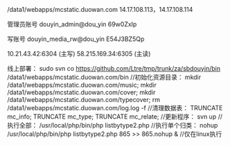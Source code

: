 /data1/webapps/mcstatic.duowan.com 
14.17.108.113，14.17.108.114


管理员账号
douyin_admin@dou_yin
69w0ZxIp

写账号
douyin_media_rw@dou_yin
E54J3BZ5Qp

10.21.43.42:6304  (主写)
58.215.169.34:6305 (主读)



线上部署：
sudo svn co https://github.com/Ltre/tmp/trunk/za/sbdouyin/bin /data1/webapps/mcstatic.duowan.com/bin
//初始化资源目录： mkdir /data1/webapps/mcstatic.duowan.com/music; mkdir /data1/webapps/mcstatic.duowan.com/cover; mkdir /data1/webapps/mcstatic.duowan.com/typecover; rm /data1/webapps/mcstatic.duowan.com/log.log -f
//清理数据表： TRUNCATE mc_info; TRUNCATE mc_type; TRUNCATE mc_relate; 
//更新程序： svn up
//执行全部： /usr/local/php/bin/php listbytype2.php
//执行单个归类： nohup /usr/local/php/bin/php listbytype2.php 865 >> 865.nohup &
//仅在linux执行
